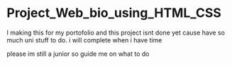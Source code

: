 # Project_Web_bio_using_HTML_CSS
I making this for my portofolio and this project isnt done yet cause have so much uni stuff to do. i will complete when i have time

please im still a junior so guide me on what to do
